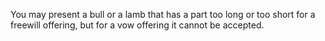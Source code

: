 You may present a bull or a lamb that has a part too long or too short for a freewill offering, but for a vow offering it cannot be accepted.
